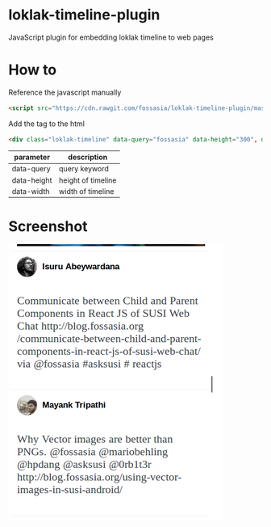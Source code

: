 # loklak-timeline-plugin
JavaScript plugin for embedding loklak timeline to web pages
# How to
Reference the javascript manually
```html
<script src="https://cdn.rawgit.com/fossasia/loklak-timeline-plugin/master/plugin.js"></script>
```
Add the tag to the html
```html
<div class="loklak-timeline" data-query="fossasia" data-height="300", data-width="700">
```
|parameter|description|
|---------|-----------|
|data-query|query keyword|
|data-height|height of timeline|
|data-width|width of timeline|

# Screenshot
![screenshot](docs/images/loklak.png)
